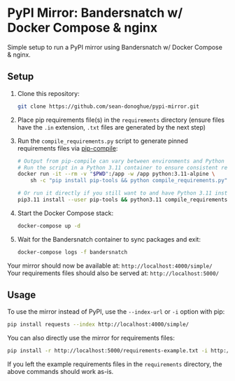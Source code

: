 # PyPI Mirror: Bandersnatch w/ Docker Compose & nginx

Simple setup to run a PyPI mirror using Bandersnatch w/ Docker Compose & nginx.

## Setup

1. Clone this repository:

   ```sh
   git clone https://github.com/sean-donoghue/pypi-mirror.git
   ```

2. Place pip requirements file(s) in the `requirements` directory (ensure files have the
   `.in` extension, `.txt` files are generated by the next step)
3. Run the `compile_requirements.py` script to generate pinned requirements files via
   [pip-compile](https://github.com/jazzband/pip-tools/):

   ```sh
   # Output from pip-compile can vary between environments and Python versions;
   # Run the script in a Python 3.11 container to ensure consistent results
   docker run -it --rm -v "$PWD":/app -w /app python:3.11-alpine \
       sh -c "pip install pip-tools && python compile_requirements.py"

   # Or run it directly if you still want to and have Python 3.11 installed
   pip3.11 install --user pip-tools && python3.11 compile_requirements.py
   ```

4. Start the Docker Compose stack:

   ```sh
   docker-compose up -d
   ```

5. Wait for the Bandersnatch container to sync packages and exit:

   ```sh
   docker-compose logs -f bandersnatch
   ```

Your mirror should now be available at: `http://localhost:4000/simple/`  
Your requirements files should also be served at: `http://localhost:5000/`

## Usage

To use the mirror instead of PyPI, use the `--index-url` or `-i` option with pip:

```sh
pip install requests --index http://localhost:4000/simple/
```

You can also directly use the mirror for requirements files:

```sh
pip install -r http://localhost:5000/requirements-example.txt -i http://localhost:4000/simple/
```

If you left the example requirements files in the `requirements` directory, the above
commands should work as-is.
